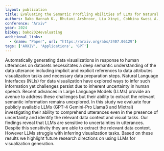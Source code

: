 ```yaml
---
layout: publication
title: Evaluating the Semantic Profiling Abilities of LLMs for Natural Language Utterances in Data Visualization
authors: Bako Hannah K., Bhutani Arshnoor, Liu Xinyi, Cobbina Kwesi A., Liu Zhicheng
conference: "Arxiv"
year: 2024
bibkey: bako2024evaluating
additional_links:
  - {name: "Paper", url: "https://arxiv.org/abs/2407.06129"}
tags: ['ARXIV', 'Applications', 'GPT']
---
```

Automatically generating data visualizations in response to human utterances on datasets necessitates a deep semantic understanding of the data utterance including implicit and explicit references to data attributes visualization tasks and necessary data preparation steps. Natural Language Interfaces (NLIs) for data visualization have explored ways to infer such information yet challenges persist due to inherent uncertainty in human speech. Recent advances in Large Language Models (LLMs) provide an avenue to address these challenges but their ability to extract the relevant semantic information remains unexplored. In this study we evaluate four publicly available LLMs (GPT-4 Gemini-Pro Llama3 and Mixtral) investigating their ability to comprehend utterances even in the presence of uncertainty and identify the relevant data context and visual tasks. Our findings reveal that LLMs are sensitive to uncertainties in utterances. Despite this sensitivity they are able to extract the relevant data context. However LLMs struggle with inferring visualization tasks. Based on these results we highlight future research directions on using LLMs for visualization generation.
